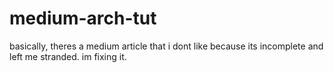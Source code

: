 # medium-arch-tut
basically, theres a medium article that i dont like because its incomplete and left me stranded. im fixing it.
